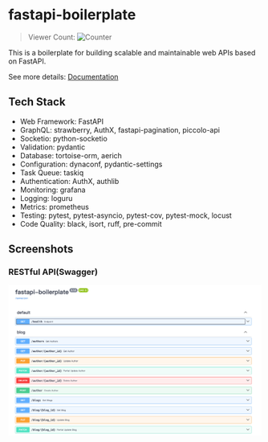 # fastapi-boilerplate

> Viewer Count: ![Counter](https://counter.jerryz.com.cn/counter?name=lingfromsh-fastapi-boilerplate)

This is a boilerplate for building scalable and maintainable web APIs based on FastAPI.

See more details: [Documentation](docs/index.md)

## Tech Stack

- Web Framework: FastAPI
- GraphQL: strawberry, AuthX, fastapi-pagination, piccolo-api
- Socketio: python-socketio
- Validation: pydantic
- Database: tortoise-orm, aerich
- Configuration: dynaconf, pydantic-settings
- Task Queue: taskiq
- Authentication: AuthX, authlib
- Monitoring: grafana
- Logging: loguru
- Metrics: prometheus
- Testing: pytest, pytest-asyncio, pytest-cov, pytest-mock, locust
- Code Quality: black, isort, ruff, pre-commit

## Screenshots

### RESTful API(Swagger)

![alt text](docs/images/swagger.png)

